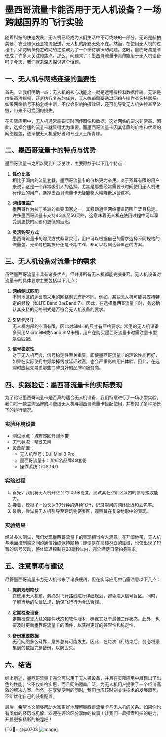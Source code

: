 # 墨西哥流量卡能否用于无人机设备？一场跨越国界的飞行实验

随着科技的快速发展，无人机已经成为人们生活中不可或缺的一部分。无论是航拍美景、农业植保还是物流配送，无人机的身影无处不在。然而，在使用无人机的过程中，如何确保稳定的网络连接成为了一个亟待解决的问题。这时，墨西哥流量卡便成了许多人关注的焦点。那么，问题来了：墨西哥流量卡真的能用于无人机设备吗？今天，我们就来深入探讨这个话题。

## 一、无人机与网络连接的重要性

首先，让我们明确一点：无人机的核心功能之一就是远程操控和数据传输。无论是拍摄高清视频，还是执行复杂的任务，无人机都需要通过网络与操作者保持联系。如果网络信号不稳定或中断，不仅会影响拍摄效果，还可能导致无人机失控甚至坠毁，带来不可挽回的损失。

在实际应用中，无人机通常需要实时回传图像和数据，这对网络的要求非常高。因此，选择合适的流量卡就显得尤为重要。而墨西哥流量卡因其低廉的价格和优质的网络覆盖，逐渐被无人机爱好者和专业人士所青睐。

## 二、墨西哥流量卡的特点与优势

墨西哥流量卡之所以受到广泛关注，主要得益于以下几个特点：

1. **性价比高**  
   相比于国内的流量套餐，墨西哥流量卡的价格更为亲民。对于预算有限的用户来说，这是一个非常吸引人的选择。尤其是那些经常需要长时间使用无人机进行作业的用户，选择墨西哥流量卡无疑能够大幅降低运营成本。

2. **网络覆盖广**  
   墨西哥作为拉丁美洲的重要国家之一，其移动通信网络覆盖范围广泛且稳定。许多墨西哥流量卡支持4G甚至5G网络，这意味着无人机在使用过程中可以享受到更快的网速和更低的延迟。

3. **灵活购买方式**  
   墨西哥流量卡的购买方式非常灵活，用户可以根据自己的需求选择不同规格的流量包。无论是短期旅行还是长期工作，都可以找到适合自己的方案。

## 三、无人机设备对流量卡的需求

虽然墨西哥流量卡具有诸多优点，但并非所有无人机都能完美兼容。无人机设备对流量卡的具体要求主要包括以下几点：

1. **网络制式匹配**  
   不同地区的运营商采用的网络制式有所不同。例如，某些无人机可能只支持特定的频段（如LTE Band 3或Band 7）。因此，在选择墨西哥流量卡时，务必确认其支持的网络制式是否符合无人机设备的要求。

2. **SIM卡尺寸**  
   无人机内部的空间有限，因此对SIM卡的尺寸有严格要求。常见的无人机设备多采用Micro SIM或Nano SIM卡槽，用户在购买墨西哥流量卡时需注意卡型是否匹配。

3. **信号稳定性**  
   对于无人机而言，信号稳定性至关重要。即使墨西哥流量卡的理论性能再好，如果在实际使用中频繁掉线或延迟过高，也会严重影响用户体验。因此，在选购时应优先考虑那些口碑良好的品牌和服务商。

## 四、实践验证：墨西哥流量卡的实际表现

为了验证墨西哥流量卡是否真的适合无人机设备，我们特意进行了一场小型实验。我们将一款主流品牌的消费级无人机与墨西哥流量卡搭配使用，并模拟了多种场景下的运行情况。

### 实验环境设置
- 测试地点：城市郊区开阔地带
- 天气状况：晴朗无风
- 设备配置：
  - 无人机型号：DJI Mini 3 Pro
  - 墨西哥流量卡：某知名品牌4G套餐
  - 操作系统：iOS 16.0

### 实验过程
1. 首先，我们将无人机升空至约100米高度，测试其在空旷区域内的信号接收能力。
2. 接着，模拟了一段长达30分钟的连续飞行，记录期间的网络延迟和丢包率。
3. 最后，尝试将无人机引导至建筑物密集区，观察其在复杂地形中的表现。

### 实验结果
经过多次测试，我们发现墨西哥流量卡的表现相当令人满意。在开阔地带，无人机与地面控制端之间的通信始终保持顺畅；即便是在高楼林立的区域，也仅出现了短暂的信号波动，整体延迟控制在20毫秒以内，完全满足日常拍摄需求。

## 五、注意事项与建议

尽管墨西哥流量卡为无人机带来了诸多便利，但在实际应用中仍需注意以下几点：

1. **提前规划路线**  
   在使用无人机前，务必对飞行路线进行详细规划，避免进入信号盲区。同时，了解当地的法律法规，确保飞行行为合法合规。

2. **定期检查设备**  
   定期检查无人机的硬件状态和软件版本，确保其处于最佳工作状态。此外，也要及时更新墨西哥流量卡的固件，以获得更好的兼容性和稳定性。

3. **备份重要数据**  
   无论网络多么可靠，意外总有可能发生。因此，在每次飞行结束后，务必将采集到的数据完整备份，以防丢失。

## 六、结语

综上所述，墨西哥流量卡完全可以用于无人机设备，并且在实际应用中展现出了出色的性能。它不仅价格实惠，而且网络覆盖广泛，为无人机用户提供了一个经济高效的解决方案。当然，在享受便利的同时，我们也应该时刻关注技术的发展趋势，不断优化自己的装备配置。

最后，希望本文能够帮助大家更好地理解墨西哥流量卡与无人机的关系。如果你也有类似的经历或见解，欢迎在评论区分享你的故事！让我们一起探索科技的魅力，开启更多精彩的旅程吧！

[TG💪+ @jx0703 ![Image](https://github.com/user-attachments/assets/dbca1d08-cadb-493c-b0ec-ad6f7a83f270)]